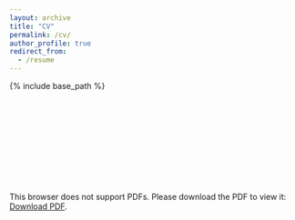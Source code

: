 ```yaml
---
layout: archive
title: "CV"
permalink: /cv/
author_profile: true
redirect_from:
  - /resume
---
```


{% include base_path %}

<object data="http://tomyaacov.github.io/files/Tom_Yaacov___CV.pdf" type="application/pdf" width="700px" height="700px">
    <embed src="http://tomyaacov.github.io/files/Tom_Yaacov___CV.pdf">
        <p>This browser does not support PDFs. Please download the PDF to view it: <a href="http://tomyaacov.github.io/files/Tom_Yaacov___CV.pdf">Download PDF</a>.</p>
    </embed>
</object>
